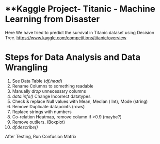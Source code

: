 # **Kaggle Project- Titanic - Machine Learning from Disaster

Here We have tried to predict the survival in Titanic dataset using Decision Tree. https://www.kaggle.com/competitions/titanic/overview

# **Steps for Data Analysis and Data Wrangling**

1. See Data Table (*df.head*)
2. Rename Columns to something readable
3. Manually *drop* unnecessary columns
4. *data.info()* Change Incorrect datatypes
5. Check & replace Null values with Mean, Median ( Int),  Mode (string)
6. Remove Duplicate datapoints (rows)
7. Replace strings with numbers
8. Co-relation Heatmap, remove column if >0.9 (maybe?)
9. Remove outliers. (Boxplot)
10. *df.describe()*

After Testing, Run Confusion Matrix
